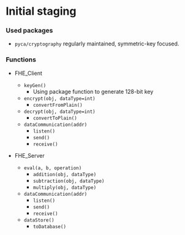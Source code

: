 # Initial staging

### Used packages
- `pyca/cryptography` regularly maintained, symmetric-key focused.

### Functions
- FHE_Client   
  - `keyGen()`
    - Using package function to generate 128-bit key
  - `encrypt(obj, dataType=int)`
    - `convertFromPlain()`
  - `decrypt(obj, dataType=int)`
    - `convertToPlain()`
  - `dataCommunication(addr)`
    - `listen()`
    - `send()`
    - `receive()`

- FHE_Server  
  - `eval(a, b, operation)`
    - `addition(obj, dataType)`
    - `subtraction(obj, dataType)`
    - `multiply(obj, dataType)`
  - `dataCommunication(addr)`
    - `listen()`
    - `send()`
    - `receive()`
  - `dataStore()`
    - `toDatabase()`

